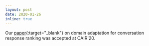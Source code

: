 ```yaml
---
layout: post
date: 2020-01-26
inline: true
---
```


Our [paper](https://drive.google.com/open?id=1dj1MvtFju3RHako7l-avoXQsCT-6vc8V){:target="_blank"} on domain adaptation for conversation response ranking was accepted at CAIR'20. 
